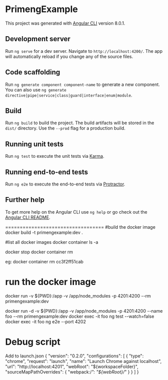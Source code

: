 # PrimengExample

This project was generated with [Angular CLI](https://github.com/angular/angular-cli) version 8.0.1.

## Development server

Run `ng serve` for a dev server. Navigate to `http://localhost:4200/`. The app will automatically reload if you change any of the source files.

## Code scaffolding

Run `ng generate component component-name` to generate a new component. You can also use `ng generate directive|pipe|service|class|guard|interface|enum|module`.

## Build

Run `ng build` to build the project. The build artifacts will be stored in the `dist/` directory. Use the `--prod` flag for a production build.

## Running unit tests

Run `ng test` to execute the unit tests via [Karma](https://karma-runner.github.io).

## Running end-to-end tests

Run `ng e2e` to execute the end-to-end tests via [Protractor](http://www.protractortest.org/).

## Further help

To get more help on the Angular CLI use `ng help` or go check out the [Angular CLI README](https://github.com/angular/angular-cli/blob/master/README.md).



==================================
#build the docker image
docker build -t primengexample:dev .

#list all docker images
docker container ls -a

docker stop <CONTAINER-ID>
docker container rm <CONTAINER-ID>

eg: docker container rm cc3f2ff51cab


# run the docker image
docker run -v ${PWD}:/app -v /app/node_modules -p 4201:4200 --rm primengexample:dev


docker run -d -v ${PWD}:/app -v /app/node_modules -p 4201:4200 --name foo --rm primengexample:dev
docker exec -it foo ng test --watch=false
docker exec -it foo ng e2e --port 4202

# Debug script
Add to launch.json
{
    "version": "0.2.0",
    "configurations": [
     {
       "type": "chrome",
       "request": "launch",
       "name": "Launch Chrome against localhost",
       "url": "http://localhost:4201",
       "webRoot": "${workspaceFolder}",
       "sourceMapPathOverrides": {
         "webpack:/*": "${webRoot}/*"
       }
     }
   ]
 }
